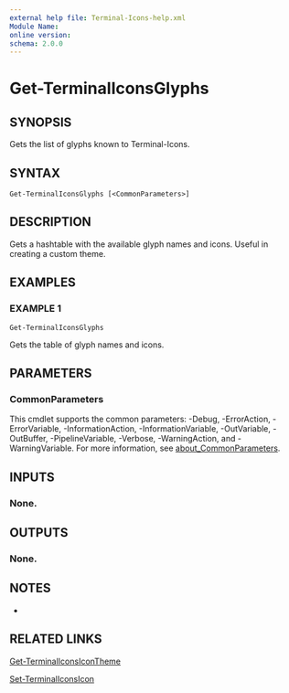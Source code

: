 ```yaml
---
external help file: Terminal-Icons-help.xml
Module Name:
online version:
schema: 2.0.0
---
```


# Get-TerminalIconsGlyphs

## SYNOPSIS
Gets the list of glyphs known to Terminal-Icons.

## SYNTAX

```
Get-TerminalIconsGlyphs [<CommonParameters>]
```

## DESCRIPTION
Gets a hashtable with the available glyph names and icons.
Useful in creating a custom theme.

## EXAMPLES

### EXAMPLE 1
```
Get-TerminalIconsGlyphs
```

Gets the table of glyph names and icons.

## PARAMETERS

### CommonParameters
This cmdlet supports the common parameters: -Debug, -ErrorAction, -ErrorVariable, -InformationAction, -InformationVariable, -OutVariable, -OutBuffer, -PipelineVariable, -Verbose, -WarningAction, and -WarningVariable. For more information, see [about_CommonParameters](http://go.microsoft.com/fwlink/?LinkID=113216).

## INPUTS

### None.
## OUTPUTS

### None.
## NOTES
*

## RELATED LINKS

[Get-TerminalIconsIconTheme]()

[Set-TerminalIconsIcon]()

